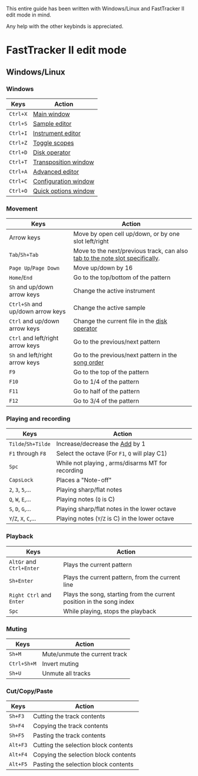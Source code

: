 This entire guide has been written with Windows/Linux and FastTracker II edit mode in mind.

Any help with the other keybinds is appreciated.

# FastTracker II edit mode

## Windows/Linux

### Windows

| Keys | Action |
| -    | -      |
| `Ctrl+X` | [Main window](./ui.md#main-window) |
| `Ctrl+S` | [Sample editor](./ui.md#sample-editor) |
| `Ctrl+I` | [Instrument editor](./ui.md#instrument-editor) |
| `Ctrl+Z` | [Toggle scopes](./ui.md#scopes) |
| `Ctrl+D` | [Disk operator](./ui.md#disk-operations-window) |
| `Ctrl+T` | [Transposition window](./ui.md#transposition-window) |
| `Ctrl+A` | [Advanced editor](./ui.md#advanced-editor) |
| `Ctrl+C` | [Configuration window](./ui.md#configuration-window) |
| `Ctrl+O` | [Quick options window](./ui.md#quick-options-window) |

### Movement

<!-- TODO: Maybe the .../... should be split up -->

| Keys | Action |
| -    | -      |
| Arrow keys                       | Move by open cell up/down, or by one slot left/right |
| `Tab`/`Sh+Tab`                   | Move to the next/previous track, can also [tab to the note slot specifically](./config.md#tab-to-note). |
| `Page Up`/`Page Down`            | Move up/down by 16 |
| `Home`/`End`                     | Go to the top/bottom of the pattern |
| `Sh` and up/down arrow keys      | Change the active instrument |
| `Ctrl+Sh` and up/down arrow keys | Change the active sample |
| `Ctrl` and up/down arrow keys    | Change the current file in the [disk operator](./ui.md#disk-operations-window) |
| `Ctrl` and left/right arrow keys | Go to the previous/next pattern |
| `Sh` and left/right arrow keys   | Go to the previous/next pattern in the [song order](./xm.md#songs) |
| `F9`                             | Go to the top of the pattern |
| `F10`                            | Go to 1/4 of the pattern |
| `F11`                            | Go to half of the pattern |
| `F12`                            | Go to 3/4 of the pattern |

### Playing and recording

| Keys | Action |
| -    | -      |
| `Tilde`/`Sh+Tilde`    | Increase/decrease the [Add](./ui.md#song-and-editing-properties) by 1 |
| `F1` through `F8`     | Select the octave (For `F1`, `Q` will play C1) |
| `Spc`                 | While not playing , arms/disarms MT for recording |
| `CapsLock`            | Places a "Note-off" |
| `2`, `3`, `5`,...     | Playing sharp/flat notes |
| `Q`, `W`, `E`,...     | Playing notes (`Q` is C) |
| `S`, `D`, `G`,...     | Playing sharp/flat notes in the lower octave |
| `Y`/`Z`, `X`, `C`,... | Playing notes (`Y`/`Z` is C) in the lower octave |

### Playback

| Keys | Action |
| -    | -      |
| `AltGr` and `Ctrl+Enter` | Plays the current pattern |
| `Sh+Enter`               | Plays the current pattern, from the current line |
| `Right Ctrl` and `Enter` | Plays the song, starting from the current position in the song index |
| `Spc`                    | While playing, stops the playback |

### Muting

| Keys | Action |
| -    | -      |
| `Sh+M`      | Mute/unmute the current track |
| `Ctrl+Sh+M` | Invert muting |
| `Sh+U`      | Unmute all tracks |

### Cut/Copy/Paste

| Keys | Action |
| -    | -      |
| `Sh+F3` | Cutting the track contents |
| `Sh+F4` | Copying the track contents |
| `Sh+F5` | Pasting the track contents |
| `Alt+F3` | Cutting the selection block contents |
| `Alt+F4` | Copying the selection block contents |
| `Alt+F5` | Pasting the selection block contents |
